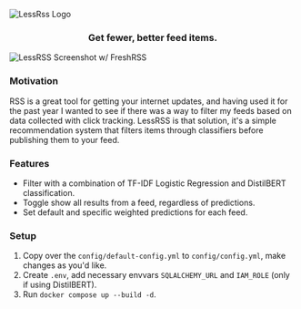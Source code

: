 ![LessRss Logo](https://sltptr.github.io/static/images/LessRssLogo.png)

<h3 align="center">Get fewer, better feed items.</h3>

![LessRSS Screenshot w/ FreshRSS](https://sltptr.github.io/static/images/recorss.png)

### Motivation

RSS is a great tool for getting your internet updates, and having used it for
the past year I wanted to see if there was a way to filter my feeds based on
data collected with click tracking. LessRSS is that solution, it's a simple
recommendation system that filters items through classifiers before publishing
them to your feed.

### Features

- Filter with a combination of TF-IDF Logistic Regression and DistilBERT
  classification.
- Toggle show all results from a feed, regardless of predictions.
- Set default and specific weighted predictions for each feed.

### Setup

1. Copy over the `config/default-config.yml` to `config/config.yml`, make
   changes as you'd like.
2. Create `.env`, add necessary envvars `SQLALCHEMY_URL` and `IAM_ROLE` (only if
   using DistilBERT).
3. Run `docker compose up --build -d`.
